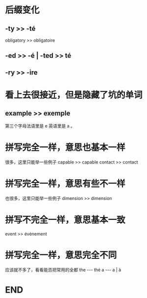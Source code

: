 







# 后缀变化
## -ty >> -té
obligatory >> obligatoire  

## -ed >> -é | -ted >> té



## -ry >> -ire





# 看上去很接近，但是隐藏了坑的单词
## example  >>  exemple
第三个字母法语里是 e 英语里是 a 。




# 拼写完全一样，意思也基本一样
很多，这里只能举一些例子
capable  >>  capable
contact  >>  contact

# 拼写完全一样，意思有些不一样
也很多，这里只能举一些例子
dimension  >>  dimension 

# 拼写不完全一样，意思基本一致
event  >>  événement

# 拼写完全一样，意思完全不同
应该就不多了，看看能否把常用的全都
the  ---  thé
a --- a | à













# END
